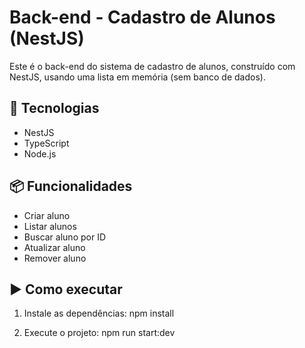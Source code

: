 # Back-end - Cadastro de Alunos (NestJS)

Este é o back-end do sistema de cadastro de alunos, construído com NestJS, usando uma lista em memória (sem banco de dados).

## 🔧 Tecnologias
- NestJS
- TypeScript
- Node.js

## 📦 Funcionalidades
- Criar aluno
- Listar alunos
- Buscar aluno por ID
- Atualizar aluno
- Remover aluno

## ▶️ Como executar

1. Instale as dependências:
npm install

2. Execute o projeto:
npm run start:dev
